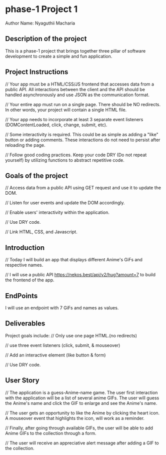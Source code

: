 # phase-1 Project 1
Author Name: Nyaguthii Macharia

## Description of the project
This is a phase-1 project that brings together three pillar of software development to create a simple and fun application.

## Project Instructions
// Your app must be a HTML/CSS/JS frontend that accesses data from a public API. All interactions between the client and the API should be handled asynchronously and use JSON as the communication format.

// Your entire app must run on a single page. There should be NO redirects. In other words, your project will contain a single HTML file.

// Your app needs to incorporate at least 3 separate event listeners (DOMContentLoaded, click, change, submit, etc).

// Some interactivity is required. This could be as simple as adding a "like" button or adding comments. These interactions do not need to persist after reloading the page.

// Follow good coding practices. Keep your code DRY (Do not repeat yourself) by utilizing functions to abstract repetitive code.

## Goals of the project
// Access data from a public API using GET request and use it to update the DOM.

// Listen for user events and update the DOM accordingly.

// Enable users' interactivity within the application.

// Use DRY code.

// Link HTML, CSS, and Javascript.

## Introduction
// Today I will build an app that displays different Anime's GiFs and respective names.

// I will use a public API https://nekos.best/api/v2/hug?amount=7 to build the frontend of the app.

## EndPoints
I will use an endpoint with 7 GiFs and names as values.

## Deliverables
Project goals include:
// Only use one page HTML.(no redirects)

// use three event listeners (click, submit, & mouseover) 

// Add an interactive element (like button & form)

// Use DRY code.

## User Story
// The application is a guess-Anime-name game. The user first interaction with the application will be a list of several anime GIFs. The user will guess the Anime's name and click the GIF to enlarge and see the Anime's name. 

// The user gets an opportunity to like the Anime by clicking the heart icon. A mouseover event that highlights the icon, will work as a reminder.

// Finally, after going through available GIFs, the user will be able to add Anime GIFs to the collection through a form.

// The user will receive an appreciative alert message after adding a GIF to the collection.